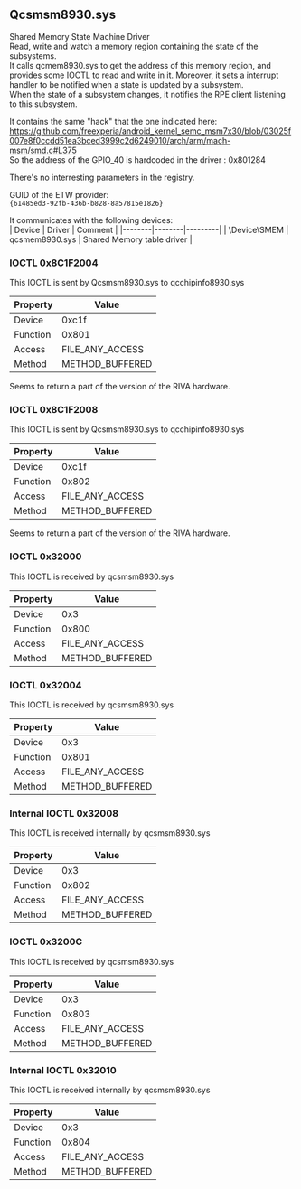 ## Qcsmsm8930.sys

Shared Memory State Machine Driver  
Read, write and watch a memory region containing the state of the subsystems.  
It calls qcmem8930.sys to get the address of this memory region, and provides some IOCTL to read and write in it. Moreover, it sets a interrupt handler to be notified when a state is updated by a subsystem.  
When the state of a subsystem changes, it notifies the RPE client listening to this subsystem.  

It contains the same "hack" that the one indicated here: https://github.com/freexperia/android_kernel_semc_msm7x30/blob/03025f007e8f0ccdd51ea3bced3999c2d6249010/arch/arm/mach-msm/smd.c#L375  
So the address of the GPIO_40 is hardcoded in the driver : 0x801284  

There's no interresting parameters in the registry.  

GUID of the ETW provider:  
`{61485ed3-92fb-436b-b828-8a57815e1826}`

It communicates with the following devices:  
| Device | Driver | Comment |
|--------|--------|---------|
| \Device\SMEM | qcsmem8930.sys | Shared Memory table driver |

### IOCTL 0x8C1F2004

This IOCTL is sent by Qcsmsm8930.sys to qcchipinfo8930.sys 

| Property | Value |
|----------|-------|
| Device | 0xc1f |
| Function | 0x801 |
| Access | FILE_ANY_ACCESS |
| Method | METHOD_BUFFERED |

Seems to return a part of the version of the RIVA hardware.  

### IOCTL 0x8C1F2008

This IOCTL is sent by Qcsmsm8930.sys to qcchipinfo8930.sys 

| Property | Value |
|----------|-------|
| Device | 0xc1f |
| Function | 0x802 |
| Access | FILE_ANY_ACCESS |
| Method | METHOD_BUFFERED |

Seems to return a part of the version of the RIVA hardware.  

### IOCTL 0x32000

This IOCTL is received by qcsmsm8930.sys  

| Property | Value |
|----------|-------|
| Device | 0x3 |
| Function | 0x800 |
| Access | FILE_ANY_ACCESS |
| Method | METHOD_BUFFERED |

### IOCTL 0x32004

This IOCTL is received by qcsmsm8930.sys  

| Property | Value |
|----------|-------|
| Device | 0x3 |
| Function | 0x801 |
| Access | FILE_ANY_ACCESS |
| Method | METHOD_BUFFERED |


### Internal IOCTL 0x32008

This IOCTL is received internally by qcsmsm8930.sys  

| Property | Value |
|----------|-------|
| Device | 0x3 |
| Function | 0x802 |
| Access | FILE_ANY_ACCESS |
| Method | METHOD_BUFFERED |

### IOCTL 0x3200C

This IOCTL is received by qcsmsm8930.sys  

| Property | Value |
|----------|-------|
| Device | 0x3 |
| Function | 0x803 |
| Access | FILE_ANY_ACCESS |
| Method | METHOD_BUFFERED |

### Internal IOCTL 0x32010

This IOCTL is received internally by qcsmsm8930.sys  

| Property | Value |
|----------|-------|
| Device | 0x3 |
| Function | 0x804 |
| Access | FILE_ANY_ACCESS |
| Method | METHOD_BUFFERED |



